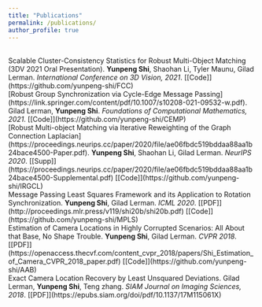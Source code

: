 ```yaml
---
title: "Publications"
permalink: /publications/
author_profile: true
---
```


<br>
Scalable Cluster-Consistency Statistics for Robust Multi-Object Matching (3DV 2021 Oral Presentation).
<b>Yunpeng Shi</b>, Shaohan Li, Tyler Maunu, Gilad Lerman.
<i>International Conference on 3D Vision, 2021</i>. [[Code]](https://github.com/yunpeng-shi/FCC)

<br>
[Robust Group Synchronization via Cycle-Edge Message Passing](https://link.springer.com/content/pdf/10.1007/s10208-021-09532-w.pdf).
Gilad Lerman, <b>Yunpeng Shi</b>.
<i>Foundations of Computational Mathematics, 2021</i>. 
[[Code]](https://github.com/yunpeng-shi/CEMP)

<br>
[Robust Multi-object Matching via Iterative Reweighting of the Graph Connection Laplacian](https://proceedings.neurips.cc/paper/2020/file/ae06fbdc519bddaa88aa1b24bace4500-Paper.pdf).
<b>Yunpeng Shi</b>, Shaohan Li, Gilad Lerman.
<i>NeurIPS 2020</i>. [[Supp]](https://proceedings.neurips.cc/paper/2020/file/ae06fbdc519bddaa88aa1b24bace4500-Supplemental.pdf) [[Code]](https://github.com/yunpeng-shi/IRGCL)


<br>
Message Passing Least Squares Framework and its Application to Rotation Synchronization.
<b>Yunpeng Shi</b>, Gilad Lerman.
<i>ICML 2020</i>. [[PDF]](http://proceedings.mlr.press/v119/shi20b/shi20b.pdf) [[Code]](https://github.com/yunpeng-shi/MPLS)

<br>
Estimation of Camera Locations in Highly Corrupted Scenarios: All About that Base, No Shape Trouble.
<b>Yunpeng Shi</b>, Gilad Lerman.
<i>CVPR 2018</i>. [[PDF]](https://openaccess.thecvf.com/content_cvpr_2018/papers/Shi_Estimation_of_Camera_CVPR_2018_paper.pdf) [[Code]](https://github.com/yunpeng-shi/AAB)

<br>
Exact Camera Location Recovery by Least Unsquared Deviations.
Gilad Lerman, <b>Yunpeng Shi</b>, Teng zhang.
<i>SIAM Journal on Imaging Sciences, 2018</i>. [[PDF]](https://epubs.siam.org/doi/pdf/10.1137/17M115061X)
